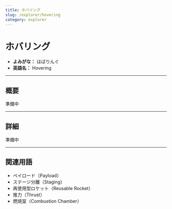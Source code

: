 ```yaml
---
title: ホバリング
slug: /explorer/hovering
category: explorer
---
```


# ホバリング

- **よみがな：** ほばりんぐ  
- **英語名：** Hovering  

---

## 概要

準備中  

---

## 詳細

準備中  

---

## 関連用語

- ペイロード（Payload）
- ステージ分離（Staging）
- 再使用型ロケット（Reusable Rocket）
- 推力（Thrust）
- 燃焼室（Combustion Chamber）
